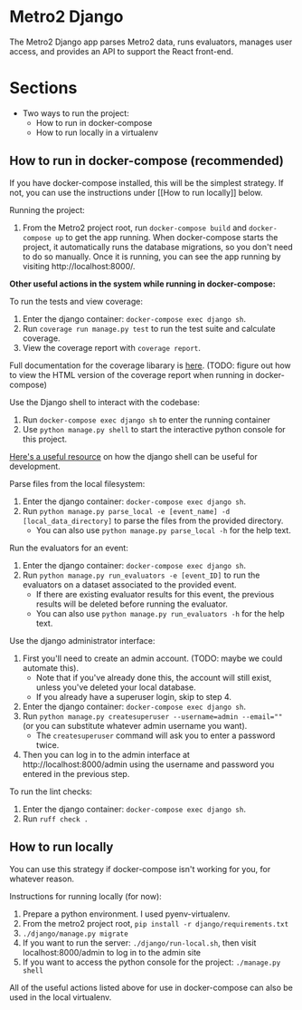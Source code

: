 # Metro2 Django

The Metro2 Django app parses Metro2 data, runs evaluators, manages user access, and provides an API to support the React front-end.

# Sections
- Two ways to run the project:
    - How to run in docker-compose
    - How to run locally in a virtualenv


## How to run in docker-compose (recommended)
If you have docker-compose installed, this will be the simplest strategy.
If not, you can use the instructions under [[How to run locally]] below.

Running the project:
1. From the Metro2 project root, run `docker-compose build` and `docker-compose up` to get the app running.
When docker-compose starts the project, it automatically runs the database migrations, so you don't need to do so manually.
Once it is running, you can see the app running by visiting http://localhost:8000/.

**Other useful actions in the system while running in docker-compose:**

To run the tests and view coverage:
1. Enter the django container: `docker-compose exec django sh`.
2. Run `coverage run manage.py test` to run the test suite and calculate coverage.
3. View the coverage report with `coverage report`.

Full documentation for the coverage libarary is [here](https://coverage.readthedocs.io/en/7.3.2/).
(TODO: figure out how to view the HTML version of the coverage report when running in docker-compose)

Use the Django shell to interact with the codebase:
1. Run `docker-compose exec django sh` to enter the running container
2. Use `python manage.py shell` to start the interactive python console for this project.

[Here's a useful resource](https://studygyaan.com/django/django-shell-tutorial-explore-your-django-project) on how the django shell can be useful for development.

Parse files from the local filesystem:
1. Enter the django container: `docker-compose exec django sh`.
2. Run `python manage.py parse_local -e [event_name] -d [local_data_directory]` to parse the files from the provided directory.
    - You can also use `python manage.py parse_local -h` for the help text.

Run the evaluators for an event:
1. Enter the django container: `docker-compose exec django sh`.
2. Run `python manage.py run_evaluators -e [event_ID]` to run the evaluators on a dataset associated to the provided event.
    - If there are existing evaluator results for this event, the previous results will be deleted before running the evaluator.
    - You can also use `python manage.py run_evaluators -h` for the help text.

Use the django administrator interface:
1. First you'll need to create an admin account. (TODO: maybe we could automate this).
    - Note that if you've already done this, the account will still exist, unless you've deleted your local database.
    - If you already have a superuser login, skip to step 4.
2. Enter the django container: `docker-compose exec django sh`.
3. Run `python manage.py createsuperuser --username=admin --email=""` (or you can substitute whatever admin username you want).
    - The `createsuperuser` command will ask you to enter a password twice.
4. Then you can log in to the admin interface at http://localhost:8000/admin using the username and password you entered in the previous step.

To run the lint checks:
1. Enter the django container: `docker-compose exec django sh`.
1. Run `ruff check .`


## How to run locally
You can use this strategy if docker-compose isn't working for you, for whatever reason.

Instructions for running locally (for now):
1. Prepare a python environment. I used pyenv-virtualenv.
2. From the metro2 project root, `pip install -r django/requirements.txt`
3. `./django/manage.py migrate`
4. If you want to run the server: `./django/run-local.sh`, then visit localhost:8000/admin to log in to the admin site
5. If you want to access the python console for the project: `./manage.py shell`

All of the useful actions listed above for use in docker-compose can also be used in the local virtualenv.
